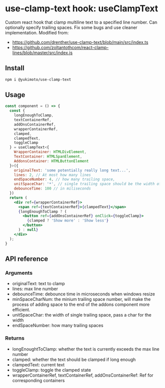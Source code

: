 # use-clamp-text hook: useClampText
Custom react hook that clamp multiline text to a specified line number. Can optionally specify trailing spaces.
Fix some bugs and use cleaner implementation. Modified from:
- https://github.com/drenther/use-clamp-text/blob/main/src/index.ts
- https://github.com/zoltantothcom/react-clamp-lines/blob/master/src/index.js

## Install

```bash
npm i @yukimoto/use-clamp-text
```
## Usage
```jsx
const component = () => {
  const {
    longEnoughToClamp,
    textContainerRef,
    addOnsContainerRef,
    wrapperContainerRef,
    clamped,
    clampedText,
    toggleClamp
  } = useClampText<{
    WrapperContainer: HTMLDivElement,
    TextContainer: HTMLSpanElement,
    AddonsContainer: HTMLButtonElement
  }>({
    originalText: 'some potentially really long text...',
    lines: 2, // At most how many lines
    endSpaceNumber: 4, // how many trailing space,
    unitSpaceChar: '*', // single trailing space should be the width of this char
    debounceTime: 100 // in miliseconds
  })
  return (
    <div ref={wrapperContainerRef}>
      <span ref={textContainerRef}>{clampedText}</span>
      {longEnoughToClamp ? (
        <button ref={addOnsContainerRef} onClick={toggleClamp}>
          {clamped ? 'Show more' : 'Show less'}
        </button>
      ) : null}
    </div>
  );
}
```

## API reference

### Arguments

- originalText: text to clamp
- lines: max line number
- debounceTime: debounce time in microseconds when windows resize
- minSpaceCharNum: the minium trailing space number, will make the process of adding space to the end of the addons component more efficient.
- unitSpaceChar: the width of single trailing space, pass a char for the width
- endSpaceNumber: how many trailing spaces

### Returns

- longEnoughtToClamp: whether the text is currently exceeds the max line number
- clamped: whether the text should be clamped if long enough
- clampedText: current text
- toggleClamp: toggle the clamped state
- wrapperContainerRef, textContainerRef, addOnsContainerRef: Ref for corresponding containers